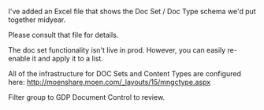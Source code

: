 I've added an Excel file that shows the Doc Set / Doc Type schema we'd put together midyear.

Please consult that file for details.

The doc set functionality isn't live in prod. However, you can easily re-enable it and apply it to a list.

All of the infrastructure for DOC Sets and Content Types are configured here: http://moenshare.moen.com/_layouts/15/mngctype.aspx

Filter group to GDP Document Control to review.
